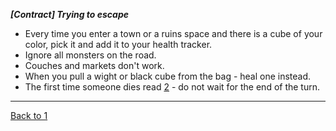 ***[Contract] Trying to escape***

* Every time you enter a town or a ruins space and there is a cube of your color, pick it and add it to your health tracker.
* Ignore all monsters on the road.
* Couches and markets don't work.
* When you pull a wight or black cube from the bag - heal one instead.
* The first time someone dies read [2](./2.md) - do not wait for the end of the turn.


---
[Back to 1](./1.md)
